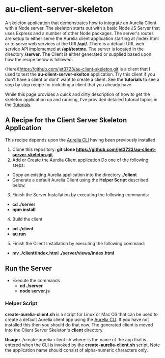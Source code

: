 # au-client-server-skeleton
A skeleton application that demonstrates how to integrate an Aurelia Client with a Node server. The skeleton starts out with a basic Node JS Server that uses Express and a number of other Node packages. The server's routes are setup to either serve the Aurelia client application starting at /index.html or to serve web services at the URI **/api/**. There is a default URL web service API implemented at **/api/testme**. The server is located in the directory **/server**. The Client is either generated or supplied based upon how the recipe below is followed.

(Here)[https://github.com/jet3723/au-client-skeleton.git is a client that I used to test the **au-client-server-skelton** application. Try this client if you don't have a client or dont' want to create a client. See the **tutorials** to see a step by step recipe for including a client that you already have.

While this page provides a quick and dirty description of how to get the skeleton application up and running, I've provided detailed tutorial topics in the [Tutorials](https://github.com/jet3723/au-client-server-skeleton/wiki/Tutorials).

## A Recipe for the Client Server Skeleton Application
This recipe depends upon the [Aurelia CLI](https://github.com/aurelia/cli) having been previously installed.

1. Clone this repository: **git clone https://github.com/jet3723/au-client-server-skeleton.git**
2. Add or Create the Aurelia Client application
  Do one of the following steps:
  * Copy an existing Aurelia application into the directory **./client**
  * Generate a default Aurelia Client using the **Helper Script** described below.
3. Finish the Server Installation by executing the following commands:
  * **cd ./server**
  * **npm install**
4. Build the client
  * **cd ./client**
  * **au run**
5. Finish the Client Installation by executing the following command:
  * **mv ./client/index.html ./server/views/index.html**

## Run the Server
- Execute the commands
  * **cd ./server**
  * **node server.js**

### Helper Script
**create-aurelia-client.sh** is a script for Linux or Mac OS that can be used to create a default Aurelia client app using the [Aurelia CLI](https://github.com/aurelia/cli). If you have not installed this then you should do that now. The generated client is moved into the Client Server Skeleton's **client** directory. 

**Usage:** ./create-aurelia-client.sh <aureliaAppName>
   where: <aureliaAppName> is the name of the app that is entered when the CLI is invoked by the **create-aurelia-client.sh** script. Note the application name should consist of alpha-numeric characters only.
   

